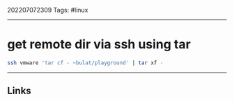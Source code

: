 202207072309
Tags: #linux

---

# get remote dir via ssh using tar

```bash
ssh vmware 'tar cf - ~bulat/playground' | tar xf -
```

---
## Links
